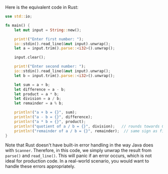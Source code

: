 Here is the equivalent code in Rust:

```rust
use std::io;

fn main() {
    let mut input = String::new();

    print!("Enter first number: ");
    io::stdin().read_line(&mut input).unwrap();
    let a = input.trim().parse::<i32>().unwrap();

    input.clear();

    print!("Enter second number: ");
    io::stdin().read_line(&mut input).unwrap();
    let b = input.trim().parse::<i32>().unwrap();

    let sum = a + b;
    let difference = a - b;
    let product = a * b;
    let division = a / b;
    let remainder = a % b;

    println!("a + b = {}", sum);
    println!("a - b = {}", difference);
    println!("a * b = {}", product);
    println!("quotient of a / b = {}", division);   // rounds towards 0
    println!("remainder of a / b = {}", remainder);  // same sign as first operand
}
```

Note that Rust doesn't have built-in error handling in the way Java does with `Scanner`. Therefore, in this code, we simply unwrap the result from `parse()` and `read_line()`. This will panic if an error occurs, which is not ideal for production code. In a real-world scenario, you would want to handle these errors appropriately.
